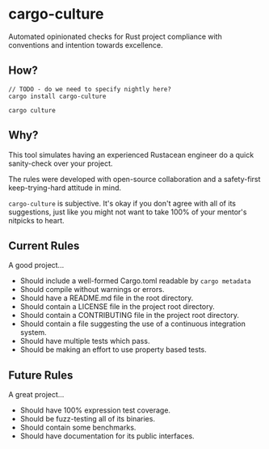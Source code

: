 # cargo-culture

Automated opinionated checks for Rust project compliance with conventions and intention towards excellence.
## How?

```
// TODO - do we need to specify nightly here?
cargo install cargo-culture

cargo culture
```

## Why?

This tool simulates having an experienced Rustacean engineer do a quick sanity-check over your project.

The rules were developed with open-source collaboration and a safety-first keep-trying-hard attitude in mind.

`cargo-culture` is subjective. It's okay if you don't agree with all of its suggestions, just like you might not
want to take 100% of your mentor's nitpicks to heart.

## Current Rules

A good project...

* Should include a well-formed Cargo.toml readable by `cargo metadata`
* Should compile without warnings or errors.
* Should have a README.md file in the root directory.
* Should contain a LICENSE file in the project root directory.
* Should contain a CONTRIBUTING file in the project root directory.
* Should contain a file suggesting the use of a continuous integration system.
* Should have multiple tests which pass.
* Should be making an effort to use property based tests.

## Future Rules

A great project...

* Should have 100% expression test coverage.
* Should be fuzz-testing all of its binaries.
* Should contain some benchmarks.
* Should have documentation for its public interfaces.

